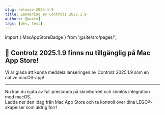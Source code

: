 ```yaml
---
slug: release-2025-1-9
title: Lansering av Controlz 2025.1.9
authors: [maxim]
tags: [dev, test]
---
```


import { MacAppStoreBadge } from '@site/src/pages/';

## 🚀 Controlz 2025.1.9 finns nu tillgänglig på Mac App Store!

Vi är glada att kunna meddela lanseringen av Controlz 2025.1.9 som en native macOS-app!

<!-- truncate -->
---

Nu kan du njuta av full prestanda på skrivbordet och sömlös integration med macOS.  
Ladda ner den idag från Mac App Store och ta kontroll över dina LEGO®-skapelser som aldrig förr!

<MacAppStoreBadge/>
